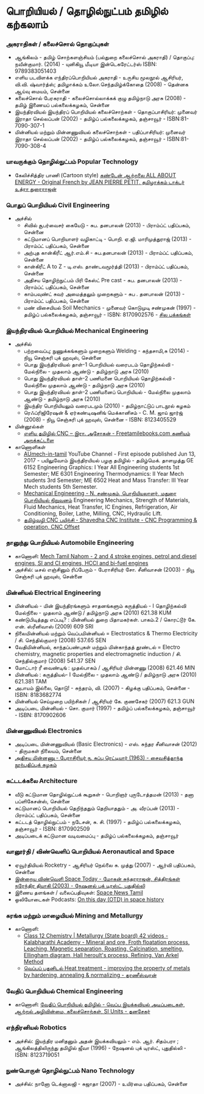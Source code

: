  # பொறியியல் / தொழில்நுட்பம் தமிழில் கற்கலாம்
 ### அகராதிகள் / கலைச்சொல் தொகுப்புகள்
  * ஆங்கிலம் - தமிழ் சொற்களஞ்சியம் (பல்துறை கலைச்சொல் அகராதி)  /  தொகுப்பு: நவீன்குமார்.  (2014) - யுனிகியூ மீடியா இன்டெகரேட்டர்ஸ் ISBN: 9789383051403
  * எளிய படவிளக்க எந்திரப்பொறியியல் அகராதி - உருசிய மூலநூல் ஆசிரியர், வி.வி. ஷ்வார்த்ஸ்;  தமிழாக்கம் உலோ.செந்தமிழ்க்கோதை (2008) - தென்னக ஆய்வு மையம், சென்னை
  * கலைச்சொல் பேரகராதி - கலைச்சொல்லாக்கக் குழு தமிழ்நாடு அரசு  (2008) - தமிழ் இணையப் பல்கலைக்கழகம், சென்னை
  * இயந்திரவியல் இயந்திரப் பொறியியல் கலைச்சொற்கள் - தொகுப்பாசிரியர்: முனைவர் இராதா செல்லப்பன் (2002) - தமிழ்ப் பல்கலைக்கழகம், தஞ்சாவூர் -  ISBN:81-7090-307-1
  * மின்னியல் மற்றும் மின்னணுவியல் கலைச்சொற்கள் - பதிப்பாசிரியர்: முனைவர் இராதா செல்லப்பன் (2002) - தமிழ்ப் பல்கலைக்கழகம், தஞ்சாவூர் - ISBN:81-7090-308-4
 ### யாவருக்கும் தொழில்நுட்பம் Popular Technology
   * கேலிச்சித்திர பாணி (Cartoon style) [கண்டேன் ஆற்றலை ALL ABOUT ENERGY - Original French by JEAN PIERRE PETIT, தமிழாக்கம் டாக்டர் உத்ரா துரைராஜன்](https://archive.org/details/AllAboutEnergy-Tamil-JeanPierrePetit)
 ### பொதுப் பொறியியல் Civil Engineering
   * அச்சில்
     * சிவில் சூபர்வைசர் கையேடு - சுப. தனபாலன்  (2013) - பிராம்ப்ட் பதிப்பகம், சென்னை
     * கட்டுமானப் பொறியாளர் வழிகாட்டி - பொறி. ஏ.ஜி. மாரிமுத்துராஜ்  (2013) - பிராம்ப்ட் பதிப்பகம், சென்னை
     * அற்புத கான்கிரீட் ஆர்.எம்.சி  - சுப.தனபாலன்  (2013) - பிராம்ப்ட் பதிப்பகம், சென்னை
     * கான்கிரீட் A to Z  -  டி.எஸ். தாண்டவமூர்த்தி  (2013) - பிராம்ப்ட் பதிப்பகம், சென்னை
     * அதிசய தொழிற்நுட்பம் பிரி கேஸ்ட் Pre cast -  சுப. தனபாலன்  (2013) - பிராம்ப்ட் பதிப்பகம், சென்னை
     * காம்பவுண்ட் சுவர் அமைத்தலும் முறைகளும்  -  சுப . தனபாலன்  (2013) - பிராம்ப்ட் பதிப்பகம், சென்னை
     * மண் விசையியல் Soil Mechanics - முனைவர் கொடுமுடி சண்முகன்  (1997) - தமிழ்ப் பல்கலைக்கழகம், தஞ்சாவூர் - ISBN: 8170902576 - [சில பக்கங்கள்](https://github.com/AshokR/tech-in-tamil/tree/master/Resources/Soil%20Mechanics)
 ### இயந்திரவியல் பொறியியல் Mechanical Engineering
   * அச்சில்
     * பற்றவைப்பு; நுணுக்கங்களும் முறைகளும் Welding - கந்தசாமி,சு  (2014) - நியூ செஞ்சுரி புக் ஹவுஸ், சென்னை
     * பொது இயந்திரவியல் தாள்-1 பொறியியல் வரைபடம் தொழிற்கல்வி - மேல்நிலை - முதலாம் ஆண்டு - தமிழ்நாடு அரசு  (2010) 
     * பொது இயந்திரவியல் தாள்-2 பணிமனை பொறியியல் தொழிற்கல்வி - மேல்நிலை முதலாம் ஆண்டு - தமிழ்நாடு அரசு  (2010) 
     * பொது இயந்திரவியல் தாள்-2 பணிமனைப் பொறியியல் - மேல்நிலை முதலாம் ஆண்டு - தமிழ்நாடு அரசு  (2010)
     * இயந்திர பொறியியலும் வரைபடமும் (2010) - தமிழ்நாட்டுப் பாடநூல் கழகம்     
     * ரெஃப்ரிஜிரேஷன் & ஏர்கண்டிஷனிங் மெக்கானிசம் - C. M. ஜாய் ஜார்ஜ்  (2008) - நியூ செஞ்சுரி புக் ஹவுஸ், சென்னை - ISBN: 8123405529 
   * மின்னூல்கள்
     * [எளிய தமிழில் CNC  – இரா. அசோகன் - Freetamilebooks.com கணியம் அறக்கட்டளை](https://freetamilebooks.com/ebooks/cnc/)
   * காணொளிகள்
     * [AUmech-in-tamil](https://www.youtube.com/channel/UCLzsO1SJl5nD47WwmrR5D6Q/videos) YouTube Channel - First episode published Jun 13, 2017 - பயிலுவோம் இயந்திரயியல் பழகு தமிழில் - தமிழ்மெக். தாளமுத்து 
GE 6152 Engineering Graphics: I Year All Engineering students 1st Semester;
ME 6301 Engineering Thermodynamics: II Year Mech students 3rd Semester;
ME 6502 Heat and Mass Transfer: III Year Mech students 5th Semester.
     * [Mechanical Engineering - N. சண்முகம், பொறியியலாளர், மதுரை பொறியியல் நிறுவனம்](https://www.youtube.com/user/maduraiengineering/videos?view=0&sort=dd&flow=grid)
     Engineering Mechanics, Strength of Materials, Fluid Mechanics, Heat Transfer, IC Engines, Refrigeration, Air Conditioning, Boiler, Lathe, Milling, CNC, Hydraulic Lift.
     * [தமிழ்வழி CNC பயிற்சி - Shavedha CNC Institute - CNC Programming & operation, CNC Offset](https://www.youtube.com/channel/UCn5hz3CIRfQtfbhZXbW_KbA/videos)
 ### தானுந்து பொறியியல் Automobile Engineering  
   * காணொளி: [Mech Tamil Nahom - 2 and 4 stroke engines, petrol and diesel engines, SI and CI engines, HCCI and bi-fuel engines](https://www.youtube.com/playlist?list=PL14KfBIPVoN8Afw6_8AGcaIMtfzvZXiNY)
   * அச்சில்: டீசல் எஞ்சினும் ரிப்பேரும் - பேராசிரியர் சோ. சீனிவாசன்  (2003) - நியூ செஞ்சுரி புக் ஹவுஸ், சென்னை
 ### மின்னியல் Electrical Engineering
   * மின்னியல் - மின் இயந்திரங்களும் சாதனங்களும் கருத்தியல் - I தொழிற்கல்வி மேல்நிலை - முதலாம் ஆண்டு  /  தமிழ்நாடு அரசு  (2010) 621.38 KUM
   * கண்டுபிடித்தது எப்படி? : மின்னியல் துறை பிதாமகர்கள். பாகம்.2  /  கொரட்டூர் கே. என். ஸ்ரீனிவாஸ்  (2009) 609 SRI
   * நிலைமின்னியல் மற்றும் வெப்பமின்னியல் = Electrostatics & Thermo Electricity  /  சி. செந்தில்குமார்  (2008) 537.65 SEN
   * வேதிமின்னியல், காந்தப்பண்புகள் மற்றும் மின்காந்தத் தூண்டல் = Electro chemistry, magnetic properties and electromagnetic induction  /  சி. செந்தில்குமார்  (2008) 541.37 SEN
   * மோட்டார் ரீ வைண்டிங் : முதல்பாகம்  /  ஆசிரியர் மின்னணு  (2008) 621.46 MIN
   * மின்னியல் : கருத்தியல்- I மேல்நிலை - முதலாம் ஆண்டு  /  தமிழ்நாடு அரசு  (2010) 621.381 TAM
   * அபாயம் இல்லை, தொடு! - சுந்தரம், வி. (2007) - கிழக்கு பதிப்பகம், சென்னை - ISBN: 8183682774	
   * மின்னியல் செய்முறை பயிற்சிகள்  /  ஆசிரியர் கே. குணசேகர்  (2007) 621.3 GUN
   * அடிப்படை மின்னியல்  -  சொ. குமார் (1997) - தமிழ்ப் பல்கலைக்கழகம், தஞ்சாவூர் - ISBN: 8170902606
 ### மின்னணுவியல் Electronics
   * அடிப்படை மின்னணுவியல் (Basic Electronics) - எஸ். சுந்தர சீனிவாசன் (2012) - திருமகள் நிலையம், சென்னை
   * [அதிசய மின்னணு - பேராசிரியர் ந. சுப்பு ரெட்டியார் (1963) - சைவசித்தாந்த நூற்பதிப்புக் கழகம்](http://www.tamilvu.org/library/nationalized/pdf/35-subbureddiyar/476-adisiyaminanu.pdf)
 ### கட்டடக்கலை Architecture
   * வீடு கட்டுமான தொழில்நுட்பக் கூறுகள் - பொறிஞர் புருடோத்தமன்  (2013) - தனா பப்ளிகேசன்ஸ், சென்னை
   * கட்டுமானப் பொறியியல் தெறிந்ததும் தெறியாததும் - அ. வீரப்பன்  (2013) - பிராம்ப்ட் பதிப்பகம், சென்னை
   * கட்டடத் தொழில்நுட்பம் - நடேசன், சு. சி. (1997) - தமிழ்ப் பல்கலைக்கழகம், தஞ்சாவூர் - ISBN: 8170902509
   * அடிப்படைக் கட்டுமான வடிவமைப்பு - தமிழ்ப் பல்கலைக்கழகம், தஞ்சாவூர்
 ### வானூர்தி / விண்வெளிப் பொறியியல் Aeronautical and Space
   * ஏவூர்தியியல் Rocketry - ஆசிரியர் நெல்லை சு. முத்து  (2007) - ஆர்வி பதிப்பகம், சென்னை
   * [இன்றைய விண்வெளி Space Today - மோகன் சுந்தரராஜன், சித்திரங்கள் நரேந்திர தியாகி (2003) - நேஷனல் புக் டிரஸ்ட், புதுதில்லி](https://archive.org/details/in.ernet.dli.2015.287688)
   * இணைய தளங்கள் / வலைப்பதிவுகள்: [Space News Tamil](https://spacenewstamil.com/)
   * ஒலியோடைகள் Podcasts: [On this day (OTD) in space history](https://spacenewstamil.com/tag/otd-tamil/)
 ### சுரங்க மற்றும் மாழையியல் Mining and Metallurgy
   * காணொளி: 
     * [Class 12 Chemistry | Metallurgy (State board) 42 videos - Kalabharathi Academy -
Mineral and ore, Froth floatation process, Leaching, Magnetic separation, Roasting, Calcination, smelting, Ellingham diagram, Hall heroult's process, Refining, Van Arkel Method](https://www.youtube.com/playlist?list=PLCATGF9qVeC62H0WxnxKYmBNS1FU64z3N)
     * [வெப்பப் பதனிடல் Heat treatment - improving the property of metals by hardening, annealing & normalizing - தரணீஸ்வரன்](https://www.youtube.com/watch?v=i1Y2mek9ovo)
 ### வேதிப் பொறியியல் Chemical Engineering
   * காணொளி: [வேதிப் பொறியியல் தமிழில் - வெப்ப இயக்கவியல் அடிப்படைகள், ஆற்றல் அழிவின்மை, கலைச்சொற்கள், SI Units - தனசேகர்](https://www.youtube.com/channel/UCq6CaqP9Udf_ZtyowjOAQqQ/videos)     
 ### எந்திரனியல் Robotics
   * அச்சில்: இயந்திர மனிதனும் அதன் இயக்கவியலும் - எம். ஆர். சிதம்பரா ; ஆங்கிலத்திலிருந்து தமிழில் ஜீவா  (1996) - நேஷனல் புக் டிரஸ்ட், புதுதில்லி - ISBN: 8123719051
 ### நுண்பொருள் தொழில்நுட்பம் Nano Technology
   * அச்சில்: நானோ டெக்னாலஜி - சுஜாதா (2007) - உயிர்மை பதிப்பகம், சென்னை

